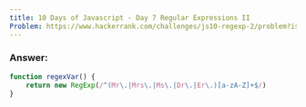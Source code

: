 ```yaml
---
title: 10 Days of Javascript - Day 7 Regular Expressions II
Problem: https://www.hackerrank.com/challenges/js10-regexp-2/problem?isFullScreen=true
---
```


### **Answer:**

```js
function regexVar() {
	return new RegExp(/^(Mr\.|Mrs\.|Ms\.|Dr\.|Er\.)[a-zA-Z]+$/)
}
```

<!-- ### **Explanation** -->
